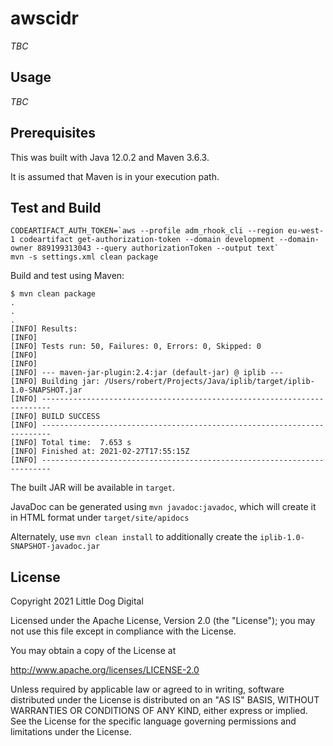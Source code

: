 # awscidr

_TBC_

## Usage

_TBC_

## Prerequisites
This was built with Java 12.0.2 and Maven 3.6.3.

It is assumed that Maven is in your execution path.

## Test and Build


```
CODEARTIFACT_AUTH_TOKEN=`aws --profile adm_rhook_cli --region eu-west-1 codeartifact get-authorization-token --domain development --domain-owner 889199313043 --query authorizationToken --output text`
mvn -s settings.xml clean package
```


Build and test using Maven:

```
$ mvn clean package
.
.
.
[INFO] Results:
[INFO]
[INFO] Tests run: 50, Failures: 0, Errors: 0, Skipped: 0
[INFO]
[INFO]
[INFO] --- maven-jar-plugin:2.4:jar (default-jar) @ iplib ---
[INFO] Building jar: /Users/robert/Projects/Java/iplib/target/iplib-1.0-SNAPSHOT.jar
[INFO] ------------------------------------------------------------------------
[INFO] BUILD SUCCESS
[INFO] ------------------------------------------------------------------------
[INFO] Total time:  7.653 s
[INFO] Finished at: 2021-02-27T17:55:15Z
[INFO] ------------------------------------------------------------------------
```

The built JAR will be available in `target`.

JavaDoc can be generated using `mvn javadoc:javadoc`, which will create it in HTML format under `target/site/apidocs`

Alternately, use `mvn clean install` to additionally create the `iplib-1.0-SNAPSHOT-javadoc.jar`

## License

Copyright 2021 Little Dog Digital

Licensed under the Apache License, Version 2.0 (the "License"); you may not use this file except in compliance with the License.

You may obtain a copy of the License at

http://www.apache.org/licenses/LICENSE-2.0

Unless required by applicable law or agreed to in writing, software distributed under the License is distributed on an "AS IS" BASIS, WITHOUT WARRANTIES OR CONDITIONS OF ANY KIND, either express or implied. See the License for the specific language governing permissions and limitations under the License.

